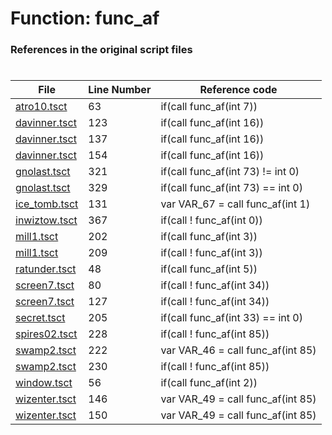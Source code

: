 # Function: func_af
### References in the original script files

#

| File | Line Number | Reference code |
| --- | --- | --- |
| [atro10.tsct](../../../out/atro10.tsct#L63) | 63 | if(call func_af(int 7)) |
| [davinner.tsct](../../../out/davinner.tsct#L123) | 123 | if(call func_af(int 16)) |
| [davinner.tsct](../../../out/davinner.tsct#L137) | 137 | if(call func_af(int 16)) |
| [davinner.tsct](../../../out/davinner.tsct#L154) | 154 | if(call func_af(int 16)) |
| [gnolast.tsct](../../../out/gnolast.tsct#L321) | 321 | if(call func_af(int 73) != int 0) |
| [gnolast.tsct](../../../out/gnolast.tsct#L329) | 329 | if(call func_af(int 73) == int 0) |
| [ice_tomb.tsct](../../../out/ice_tomb.tsct#L131) | 131 | var VAR_67 = call func_af(int 1) |
| [inwiztow.tsct](../../../out/inwiztow.tsct#L367) | 367 | if(call ! func_af(int 0)) |
| [mill1.tsct](../../../out/mill1.tsct#L202) | 202 | if(call func_af(int 3)) |
| [mill1.tsct](../../../out/mill1.tsct#L209) | 209 | if(call ! func_af(int 3)) |
| [ratunder.tsct](../../../out/ratunder.tsct#L48) | 48 | if(call func_af(int 5)) |
| [screen7.tsct](../../../out/screen7.tsct#L80) | 80 | if(call ! func_af(int 34)) |
| [screen7.tsct](../../../out/screen7.tsct#L127) | 127 | if(call ! func_af(int 34)) |
| [secret.tsct](../../../out/secret.tsct#L205) | 205 | if(call func_af(int 33) == int 0) |
| [spires02.tsct](../../../out/spires02.tsct#L228) | 228 | if(call ! func_af(int 85)) |
| [swamp2.tsct](../../../out/swamp2.tsct#L222) | 222 | var VAR_46 = call func_af(int 85) |
| [swamp2.tsct](../../../out/swamp2.tsct#L230) | 230 | if(call ! func_af(int 85)) |
| [window.tsct](../../../out/window.tsct#L56) | 56 | if(call func_af(int 2)) |
| [wizenter.tsct](../../../out/wizenter.tsct#L146) | 146 | var VAR_49 = call func_af(int 85) |
| [wizenter.tsct](../../../out/wizenter.tsct#L150) | 150 | var VAR_49 = call func_af(int 85) |
